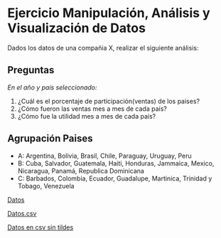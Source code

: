 
# Ejercicio Manipulación, Análisis y Visualización de Datos

Dados los datos de una compañia X, realizar el siguiente análisis:

## Preguntas

_En el año y país seleccionado:_

1. ¿Cuál es el porcentaje de participación(ventas) de los paises?
2. ¿Cómo fueron las ventas mes a mes de cada país?
3. ¿Cómo fue la utilidad mes a mes de cada país?


## Agrupación Paises

* A: Argentina, Bolivia, Brasil, Chile, Paraguay, Uruguay, Peru
* B: Cuba, Salvador, Guatemala, Haiti, Honduras, Jammaica, Mexico, Nicaragua, Panamá, Republica Dominicana
* C: Barbados, Colombia, Ecuador, Guadalupe, Martinica, Trinidad y Tobago, Venezuela

[Datos](mega_super_macro.xls)

[Datos.csv](T3.csv)

[Datos en csv sin tildes](T3_2.csv)
